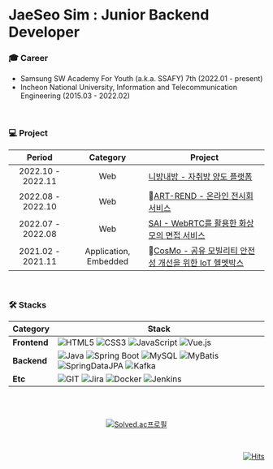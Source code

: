 # JaeSeo Sim : Junior Backend Developer

### 🎓 Career
- Samsung SW Academy For Youth (a.k.a. SSAFY) 7th (2022.01 - present)
- Incheon National University, Information and Telecommunication Engineering (2015.03 - 2022.02)
<br>

### 💻 Project 

|      Period       |       Category        | Project                                                      |
| :---------------: | :-------------------: | ------------------------------------------------------------ |
| 2022.10 - 2022.11 |          Web          | [니방내방 - 자취방 양도 플랫폼](https://github.com/simjaeseo/YourRoomMyRoom)  |
| 2022.08 - 2022.10 |          Web          | 🏅[ART-REND - 온라인 전시회 서비스](https://github.com/simjaeseo/ART-REND)  |
| 2022.07 - 2022.08 |          Web          | [SAI - WebRTC를 활용한 화상 모의 면접 서비스](https://github.com/simjaeseo/SAI)  |
| 2021.02 - 2021.11 | Application, Embedded | 🏅[CosMo - 공유 모빌리티 안전성 개선을 위한 IoT 헬멧박스](https://github.com/simjaeseo/CosMo)  |
<br>

### 🛠 Stacks

|Category|Stack|
|---|---------|
|**Frontend**| ![HTML5](https://img.shields.io/badge/-HTML5-E34F26?&logo=html5&logoColor=white) ![CSS3](https://img.shields.io/badge/-CSS3-1572B6?&logo=css3&logoColor=white) ![JavaScript](https://img.shields.io/badge/-JavaScript-F7DF1E?&logo=JavaScript&logoColor=white) ![Vue.js](https://img.shields.io/badge/-Vue_js-4FC08D?&style=flat-square&logo=Vue.js&logoColor=white) 
|**Backend**| ![Java](https://img.shields.io/badge/Java-BE7928?&logo=OpenJDK&logoColor=white) ![Spring Boot](https://img.shields.io/badge/-SpringBoot-6DB33F?&logo=Spring-Boot&logoColor=white) ![MySQL](https://img.shields.io/badge/-MySQL-4479A1?&logo=MySQL&logoColor=white) ![MyBatis](https://img.shields.io/badge/MyBatis-000000?style=flat&logo=MyBatis&logoColor=white) ![SpringDataJPA](https://img.shields.io/badge/SpringDataJPA-6DB33F?&logo=SpringDataJPA&logoColor=white) ![Kafka](https://img.shields.io/badge/-Kafka-%23F7DF1E?&logo=ApacheKafka&logoColor=white&color=231F20)
|**Etc**| ![GIT](https://img.shields.io/badge/-GIT-F05032?&logo=GIT&logoColor=white) ![Jira](https://img.shields.io/badge/-Jira-0052CC?&logo=Jira&logoColor=white) ![Docker](https://img.shields.io/badge/Docker-2496ED?&logo=Docker&logoColor=white)  ![Jenkins](https://img.shields.io/badge/-Jenkins-FF6F00C?&logo=Jenkins&logoColor=white)

<br>
<br>

<div align=center>

  [![Solved.ac프로필](http://mazassumnida.wtf/api/v2/generate_badge?boj=delpho)](https://solved.ac/delpho)
    
</div>

<br>
<div align=right>

[![Hits](https://hits.seeyoufarm.com/api/count/incr/badge.svg?url=https%3A%2F%2Fgithub.com%2Fsimjaeseo%2Fhit-counter&count_bg=%2327E2A4&title_bg=%23EC9A00&icon=&icon_color=%23EDEDED&title=visit&edge_flat=false)](https://hits.seeyoufarm.com)

</div>
<br>
<br>
